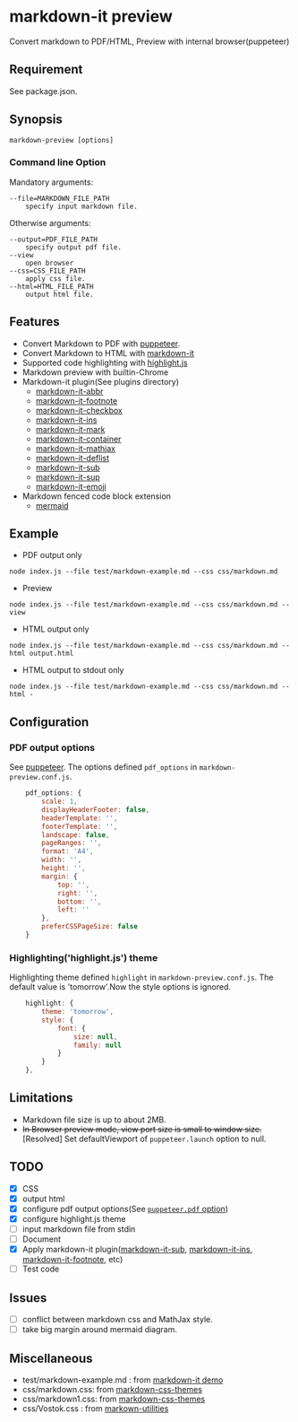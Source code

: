 # markdown-it preview
Convert markdown to PDF/HTML, Preview with internal browser(puppeteer)
## Requirement
See package.json.
## Synopsis
```
markdown-preview [options]
```
### Command line Option

Mandatory arguments:

```
--file=MARKDOWN_FILE_PATH
    specify input markdown file.
```
Otherwise arguments:
```
--output=PDF_FILE_PATH
    specify output pdf file.
--view
    open browser
--css=CSS_FILE_PATH
    apply css file.
--html=HTML_FILE_PATH
    output html file.
```
## Features
- Convert Markdown to PDF with [puppeteer](https://github.com/GoogleChrome/puppeteer).
- Convert Markdown to HTML with [markdown-it](https://github.com/markdown-it/markdown-it)
- Supported code highlighting with [highlight.js](https://highlightjs.org/)
- Markdown preview with builtin-Chrome
- Markdown-it plugin(See plugins directory)
    - [markdown-it-abbr](https://github.com/markdown-it/markdown-it-abbr)
    - [markdown-it-footnote](https://github.com/markdown-it/markdown-it-footnote)
    - [markdown-it-checkbox](https://github.com/mcecot/markdown-it-checkbox)
    - [markdown-it-ins](https://github.com/markdown-it/markdown-it-ins)
    - [markdown-it-mark](https://github.com/markdown-it/markdown-it-mark)
    - [markdown-it-container](https://github.com/markdown-it/markdown-it-container)
    - [markdown-it-mathjax](https://github.com/classeur/markdown-it-mathjax)
    - [markdown-it-deflist](https://github.com/markdown-it/markdown-it-deflist)
    - [markdown-it-sub](https://github.com/markdown-it/markdown-it-sub)
    - [markdown-it-sup](https://github.com/markdown-it/markdown-it-sup)
    - [markdown-it-emoji](https://github.com/markdown-it/markdown-it-emoji)
- Markdown fenced code block extension
    - [mermaid](https://mermaidjs.github.io/)
## Example
- PDF output only
```
node index.js --file test/markdown-example.md --css css/markdown.md
```
- Preview
```
node index.js --file test/markdown-example.md --css css/markdown.md --view
```
- HTML output only
```
node index.js --file test/markdown-example.md --css css/markdown.md --html output.html
```
- HTML output to stdout only
```
node index.js --file test/markdown-example.md --css css/markdown.md --html -
```
## Configuration
### PDF output options
See [puppeteer](https://github.com/GoogleChrome/puppeteer/blob/v1.9.0/docs/api.md#pagepdfoptions).
The options defined `pdf_options` in `markdown-preview.conf.js`.
``` js
    pdf_options: {
        scale: 1,
        displayHeaderFooter: false,
        headerTemplate: '',
        footerTemplate: '',
        landscape: false,
        pageRanges: '',
        format: 'A4',
        width: '',
        height: '',
        margin: {
            top: '',
            right: '',
            bottom: '',
            left: ''
        },
        preferCSSPageSize: false
    }
```
### Highlighting('highlight.js') theme
Highlighting theme defined `highlight` in `markdown-preview.conf.js`. The default value is 'tomorrow'.Now the style options is ignored.
``` js
    highlight: {
        theme: 'tomorrow',
        style: {
            font: {
                size: null,
                family: null
            }
        }
    },
```
## Limitations
- Markdown file size is up to about 2MB.
- ~~In Browser preview mode, view port size is small to window size.~~  
 [Resolved] Set defaultViewport of `puppeteer.launch` option to null.
## TODO
- [x] CSS
- [x] output html
- [x] configure pdf output options(See [`puppeteer.pdf` option](https://github.com/GoogleChrome/puppeteer/blob/v1.9.0/docs/api.md#pagepdfoptions))
- [x] configure highlight.js theme
- [ ] input markdown file from stdin
- [ ] Document
- [x] Apply markdown-it plugin([markdown-it-sub](https://github.com/markdown-it/markdown-it-sub), [markdown-it-ins](https://github.com/markdown-it/markdown-it-ins), [markdown-it-footnote](https://github.com/markdown-it/markdown-it-footnote), etc)
- [ ] Test code
## Issues
- [ ] conflict between markdown css and MathJax style.
- [ ] take big margin around mermaid diagram.
## Miscellaneous
- test/markdown-example.md : from [markdown-it demo](https://markdown-it.github.io/)
- css/markdown.css: from [markdown-css-themes](https://github.com/jasonm23/markdown-css-themes)
- css/markdown1.css: from [markdown-css-themes](https://github.com/jasonm23/markdown-css-themes)
- css/Vostok.css : from [markown-utilities](https://github.com/nWODT-Cobalt/markown-utilities)
